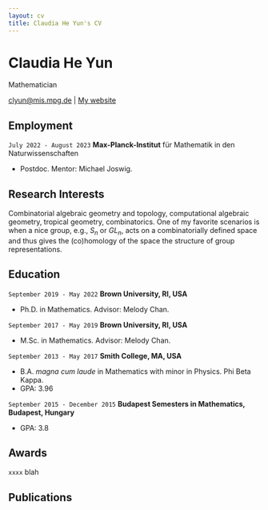 ```yaml
---
layout: cv
title: Claudia He Yun's CV
---
```

# Claudia He Yun
Mathematician

<div id="webaddress">
<a href="clyun@mis.mpg.de">clyun@mis.mpg.de</a>
| <a href="http://claudiayun.com">My website</a>
</div>

## Employment

`July 2022 - August 2023`
__Max-Planck-Institut__ für Mathematik in den Naturwissenschaften
- Postdoc. Mentor: Michael Joswig.

## Research Interests

Combinatorial algebraic geometry and topology, computational algebraic geometry, tropical geometry, combinatorics. One of my favorite scenarios is when a nice group, e.g., $S_n$ or $GL_n$, acts on a combinatorially defined space and thus gives the (co)homology of the space the structure of group representations.

## Education

`September 2019 - May 2022`
__Brown University, RI, USA__
- Ph.D. in Mathematics. Advisor: Melody Chan.

`September 2017 - May 2019`
__Brown University, RI, USA__
- M.Sc. in Mathematics. Advisor: Melody Chan.

`September 2013 - May 2017`
__Smith College, MA, USA__
- B.A. *magna cum laude* in Mathematics with minor in Physics. Phi Beta Kappa.
- GPA: 3.96

`September 2015 - December 2015`
__Budapest Semesters in Mathematics, Budapest, Hungary__
- GPA: 3.8

## Awards

`xxxx`
blah

## Publications

<!-- A list is also available [online](http://scholar.google.co.uk/citations?user=LTOTl0YAAAAJ) -->


<!-- ### Footer

Last updated: September 2022 -->


